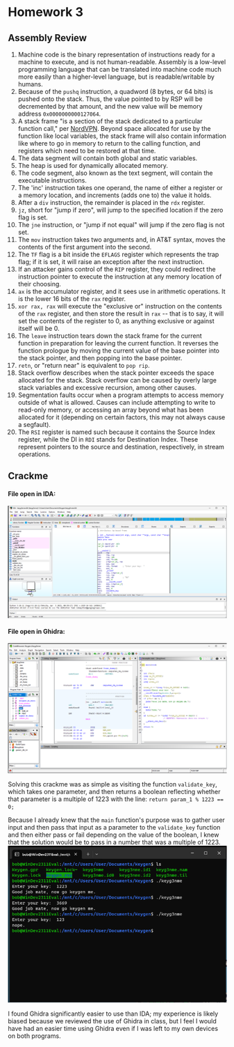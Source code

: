 # Homework 3
## Assembly Review
1. Machine code is the binary representation of instructions ready for a machine to execute, and is not human-readable. Assembly is a low-level programming language that can be translated into machine code much more 
easily than a higher-level language, but is readable/writable by humans.
2. Because of the `pushq` instruction, a quadword (8 bytes, or 64 bits) is pushed onto the stack. Thus, the value pointed to by RSP will be decremented by that amount, and the new value will be memory address `0x0000000000127064`.
3. A stack frame "is a section of the stack dedicated to a particular function call," per [NordVPN](https://nordvpn.com/cybersecurity/glossary/stack-frame/). 
Beyond space allocated for use by the function like local variables, the stack frame will also contain information like where to go in memory to return to the calling function, and registers which need to be restored at that time.
4. The data segment will contain both global and static variables.
5. The heap is used for dynamically allocated memory.
6. The code segment, also known as the text segment, will contain the executable instructions.
7. The 'inc' instruction takes one operand, the name of either a register or a memory location, and increments (adds one to) the value it holds.
8. After a `div` instruction, the remainder is placed in the `rdx` register.
9. `jz`, short for "jump if zero", will jump to the specified location if the zero flag is set.
10. The `jne` instruction, or "jump if not equal" will jump if the zero flag is not set.
11. The `mov` instruction takes two arguments and, in AT&T syntax, moves the contents of the first argument into the second. 
12. The `TF` flag is a bit inside the `EFLAGS` register which represents the trap flag; if it is set, it will raise an exception after the next instruction.
13. If an attacker gains control of the `RIP` register, they could redirect the instruction pointer to execute the instruction at any memory location of their choosing.
14. `ax` is the accumulator register, and it sees use in arithmetic operations. It is the lower 16 bits of the `rax` register.
15. `xor rax, rax` will execute the "exclusive or" instruction on the contents of the `rax` register, and then store the result in `rax` -- that is to say, it will set the contents of the register to 0, as anything exclusive or against itself will be 0.
16. The `leave` instruction tears down the stack frame for the current function in preparation for leaving the current function. It  reverses the function prologue by moving the current value of the base pointer into the stack pointer, and then popping into the base pointer. 
17. `retn`, or "return near" is equivalent to `pop rip`.
18. Stack overflow describes when the stack pointer exceeds the space allocated for the stack. Stack overflow can be caused by overly large stack variables and excessive recursion, among other causes.
19. Segmentation faults occur when a program attempts to access memory outside of what is allowed. Causes can include attempting to write to read-only memory, or accessing an array beyond what has been allocated for it (depending on certain factors, this may not always cause a segfault).
20. The `RSI` register is named such because it contains the Source Index register, while the DI in `RDI` stands for Destination Index. These represent pointers to the source and destination, respectively, in stream operations.

## Crackme
#### File open in IDA:
![Image](https://github.com/srcruse/Reverse-Engineering/blob/main/hw3_ida.png)
#### File open in Ghidra:
![Image](https://github.com/srcruse/Reverse-Engineering/blob/main/hw3_ghidra.png)

Solving this crackme was as simple as visiting the function `validate_key`, which takes one parameter, and then returns a boolean reflecting whether that parameter is a multiple of 1223 with the line: `return param_1 % 1223 == 0;`

Because I already knew that the `main` function's purpose was to gather user input and then pass that input as a parameter to the `validate_key` function and then either pass or fail depending on the value of the boolean, 
I knew that the solution would be to pass in a number that was a multiple of 1223. 
![Image](https://github.com/srcruse/Reverse-Engineering/blob/main/hw3_crackme.png)

I found Ghidra significantly easier to use than IDA; my experience is likely biased because we reviewed the use of Ghidra in class, but I feel I would have had an easier time using Ghidra even if I was left to my own devices
on both programs. 
